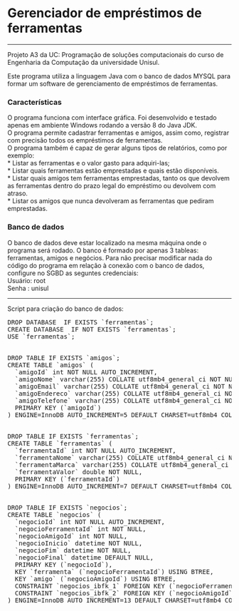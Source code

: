 # Gerenciador de empréstimos de ferramentas
<hr/>
Projeto A3 da UC: Programação de soluções computacionais do curso de Engenharia da Computação da universidade Unisul.

Este programa utiliza a linguagem Java com o banco de dados MYSQL para formar um software de gerenciamento de empréstimos de ferramentas.

<h3>Características</h3>
O programa funciona com interface gráfica. Foi desenvolvido e testado apenas em ambiente Windows rodando a versão 8 do Java JDK.<br>
O programa permite cadastrar ferramentas e amigos, assim como, registrar com precisão todos os empréstimos de ferramentas.<br>
O programa também é capaz de gerar alguns tipos de relatórios, como por exemplo:<br>
* Listar as ferramentas e o valor gasto para adquiri-las;<br>
* Listar quais ferramentas estão emprestadas e quais estão disponíveis.<br>
* Listar quais amigos tem ferramentas emprestadas, tanto os que devolvem as ferramentas dentro do prazo legal do empréstimo ou devolvem com atraso.<br>
* Listar os amigos que nunca devolveram as ferramentas que pediram emprestadas.<br>

<h3>Banco de dados</h3>
O banco de dados deve estar localizado na mesma máquina onde o programa será rodado.
O banco é formado por apenas 3 tableas: ferramentas, amigos e negócios.
Para não precisar modificar nada do código do programa em relação à conexão com o banco de dados, configure no SGBD as seguntes credenciais:<br>
Usuário: root<br>
Senha : unisul

<hr>
Script para criação do banco de dados:

<pre>
DROP DATABASE  IF EXISTS `ferramentas`;
CREATE DATABASE  IF NOT EXISTS `ferramentas`;
USE `ferramentas`;


DROP TABLE IF EXISTS `amigos`;
CREATE TABLE `amigos` (
  `amigoId` int NOT NULL AUTO_INCREMENT,
  `amigoNome` varchar(255) COLLATE utf8mb4_general_ci NOT NULL,
  `amigoEmail` varchar(255) COLLATE utf8mb4_general_ci NOT NULL,
  `amigoEndereco` varchar(255) COLLATE utf8mb4_general_ci NOT NULL,
  `amigoTelefone` varchar(255) COLLATE utf8mb4_general_ci NOT NULL,
  PRIMARY KEY (`amigoId`)
) ENGINE=InnoDB AUTO_INCREMENT=5 DEFAULT CHARSET=utf8mb4 COLLATE=utf8mb4_general_ci;


DROP TABLE IF EXISTS `ferramentas`;
CREATE TABLE `ferramentas` (
  `ferramentaId` int NOT NULL AUTO_INCREMENT,
  `ferramentaNome` varchar(255) COLLATE utf8mb4_general_ci NOT NULL,
  `ferramentaMarca` varchar(255) COLLATE utf8mb4_general_ci NOT NULL,
  `ferramentaValor` double NOT NULL,
  PRIMARY KEY (`ferramentaId`)
) ENGINE=InnoDB AUTO_INCREMENT=7 DEFAULT CHARSET=utf8mb4 COLLATE=utf8mb4_general_ci;


DROP TABLE IF EXISTS `negocios`;
CREATE TABLE `negocios` (
  `negocioId` int NOT NULL AUTO_INCREMENT,
  `negocioFerramentaId` int NOT NULL,
  `negocioAmigoId` int NOT NULL,
  `negocioInicio` datetime NOT NULL,
  `negocioFim` datetime NOT NULL,
  `negocioFinal` datetime DEFAULT NULL,
  PRIMARY KEY (`negocioId`),
  KEY `ferramenta` (`negocioFerramentaId`) USING BTREE,
  KEY `amigo` (`negocioAmigoId`) USING BTREE,
  CONSTRAINT `negocios_ibfk_1` FOREIGN KEY (`negocioFerramentaId`) REFERENCES `ferramentas` (`ferramentaId`),
  CONSTRAINT `negocios_ibfk_2` FOREIGN KEY (`negocioAmigoId`) REFERENCES `amigos` (`amigoId`)
) ENGINE=InnoDB AUTO_INCREMENT=13 DEFAULT CHARSET=utf8mb4 COLLATE=utf8mb4_general_ci;
</pre>

